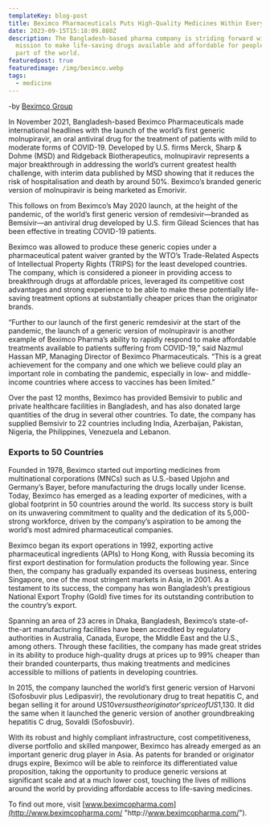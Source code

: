 ```yaml
---
templateKey: blog-post
title: Beximco Pharmaceuticals Puts High-Quality Medicines Within Everyone’s Reach
date: 2023-09-15T15:18:09.880Z
description: The Bangladesh-based pharma company is striding forward with its
  mission to make life-saving drugs available and affordable for people in every
  part of the world.
featuredpost: true
featuredimage: /img/beximco.webp
tags:
  - medicine
---
```

\-by [Beximco Group](https://www.forbes.com/sites/beximco-group/)

In November 2021, Bangladesh-based Beximco Pharmaceuticals made international headlines with the launch of the world’s first generic molnupiravir, an oral antiviral drug for the treatment of patients with mild to moderate forms of COVID-19. Developed by U.S. firms Merck, Sharp & Dohme (MSD) and Ridgeback Biotherapeutics, molnupiravir represents a major breakthrough in addressing the world’s current greatest health challenge, with interim data published by MSD showing that it reduces the risk of hospitalisation and death by around 50%. Beximco’s branded generic version of molnupiravir is being marketed as Emorivir.

This follows on from Beximco’s May 2020 launch, at the height of the pandemic, of the world’s first generic version of remdesivir—branded as Bemsivir—an antiviral drug developed by U.S. firm Gilead Sciences that has been effective in treating COVID-19 patients.

Beximco was allowed to produce these generic copies under a pharmaceutical patent waiver granted by the WTO’s Trade-Related Aspects of Intellectual Property Rights (TRIPS) for the least developed countries. The company, which is considered a pioneer in providing access to breakthrough drugs at affordable prices, leveraged its competitive cost advantages and strong experience to be able to make these potentially life-saving treatment options at substantially cheaper prices than the originator brands.

“Further to our launch of the first generic remdesivir at the start of the pandemic, the launch of a generic version of molnupiravir is another example of Beximco Pharma’s ability to rapidly respond to make affordable treatments available to patients suffering from COVID-19,” said Nazmul Hassan MP, Managing Director of Beximco Pharmaceuticals. “This is a great achievement for the company and one which we believe could play an important role in combating the pandemic, especially in low- and middle-income countries where access to vaccines has been limited.”

Over the past 12 months, Beximco has provided Bemsivir to public and private healthcare facilities in Bangladesh, and has also donated large quantities of the drug in several other countries. To date, the company has supplied Bemsivir to 22 countries including India, Azerbaijan, Pakistan, Nigeria, the Philippines, Venezuela and Lebanon.

### Exports to 50 Countries

Founded in 1978, Beximco started out importing medicines from multinational corporations (MNCs) such as U.S.-based Upjohn and Germany’s Bayer, before manufacturing the drugs locally under license. Today, Beximco has emerged as a leading exporter of medicines, with a global footprint in 50 countries around the world. Its success story is built on its unwavering commitment to quality and the dedication of its 5,000-strong workforce, driven by the company’s aspiration to be among the world’s most admired pharmaceutical companies.

Beximco began its export operations in 1992, exporting active pharmaceutical ingredients (APIs) to Hong Kong, with Russia becoming its first export destination for formulation products the following year. Since then, the company has gradually expanded its overseas business, entering Singapore, one of the most stringent markets in Asia, in 2001. As a testament to its success, the company has won Bangladesh’s prestigious National Export Trophy (Gold) five times for its outstanding contribution to the country’s export.

Spanning an area of 23 acres in Dhaka, Bangladesh, Beximco’s state-of-the-art manufacturing facilities have been accredited by regulatory authorities in Australia, Canada, Europe, the Middle East and the U.S., among others. Through these facilities, the company has made great strides in its ability to produce high-quality drugs at prices up to 99% cheaper than their branded counterparts, thus making treatments and medicines accessible to millions of patients in developing countries.

In 2015, the company launched the world’s first generic version of Harvoni (Sofosbuvir plus Ledipasvir), the revolutionary drug to treat hepatitis C, and began selling it for around US$10 versus the originator’s price of US$1,130. It did the same when it launched the generic version of another groundbreaking hepatitis C drug, Sovaldi (Sofosbuvir).

With its robust and highly compliant infrastructure, cost competitiveness, diverse portfolio and skilled manpower, Beximco has already emerged as an important generic drug player in Asia. As patents for branded or originator drugs expire, Beximco will be able to reinforce its differentiated value proposition, taking the opportunity to produce generic versions at significant scale and at a much lower cost, touching the lives of millions around the world by providing affordable access to life-saving medicines.

To find out more, visit [www.beximcopharma.com](http://www.beximcopharma.com/ "http\://www.beximcopharma.com/").